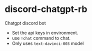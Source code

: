 # discord-chatgpt-rb
Chatgpt discord bot

* Set the api keys in environment.
* use `!chat` command to chat.
* Only uses `text-davinci-003` model
